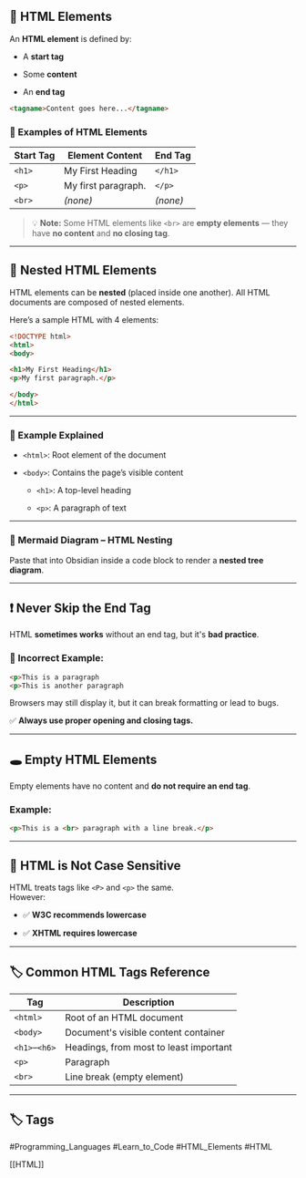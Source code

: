 ## 📘 HTML Elements

An **HTML element** is defined by:

- A **start tag**
    
- Some **content**
    
- An **end tag**
    

```html
<tagname>Content goes here...</tagname>
```

### 🧾 Examples of HTML Elements

| Start Tag | Element Content     | End Tag  |
| --------- | ------------------- | -------- |
| `<h1>`    | My First Heading    | `</h1>`  |
| `<p>`     | My first paragraph. | `</p>`   |
| `<br>`    | _(none)_            | _(none)_ |

> 💡 **Note:** Some HTML elements like `<br>` are **empty elements** — they have **no content** and **no closing tag**.

---

## 🔁 Nested HTML Elements

HTML elements can be **nested** (placed inside one another). All HTML documents are composed of nested elements.

Here’s a sample HTML with 4 elements:

```html
<!DOCTYPE html>
<html>
<body>

<h1>My First Heading</h1>
<p>My first paragraph.</p>

</body>
</html>
```

---

### 🧠 Example Explained

- `<html>`: Root element of the document
    
- `<body>`: Contains the page’s visible content
    
    - `<h1>`: A top-level heading
        
    - `<p>`: A paragraph of text
        

---

### 🔷 Mermaid Diagram – HTML Nesting

Paste that into Obsidian inside a code block to render a **nested tree diagram**.

---

## ❗ Never Skip the End Tag

HTML **sometimes works** without an end tag, but it's **bad practice**.

### 🚫 Incorrect Example:

```html
<p>This is a paragraph
<p>This is another paragraph
```

Browsers may still display it, but it can break formatting or lead to bugs.

✅ **Always use proper opening and closing tags.**

---

## 🕳️ Empty HTML Elements

Empty elements have no content and **do not require an end tag**.

### Example:

```html
<p>This is a <br> paragraph with a line break.</p>
```

---

## 🔡 HTML is Not Case Sensitive

HTML treats tags like `<P>` and `<p>` the same.  
However:

- ✅ **W3C recommends lowercase**
    
- ✅ **XHTML requires lowercase**
    

---

## 🏷️ Common HTML Tags Reference

|Tag|Description|
|---|---|
|`<html>`|Root of an HTML document|
|`<body>`|Document's visible content container|
|`<h1>`–`<h6>`|Headings, from most to least important|
|`<p>`|Paragraph|
|`<br>`|Line break (empty element)|

---
## 🏷️ Tags
#Programming_Languages #Learn_to_Code  #HTML_Elements #HTML 

[[HTML]]